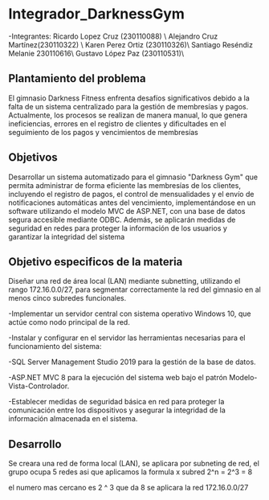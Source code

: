 # Integrador_DarknessGym

-Integrantes:
 Ricardo Lopez Cruz (230110088) \\
 Alejandro Cruz Martínez(230110322) \\ 
 Karen Perez Ortiz (230110326)\\ 
 Santiago Reséndiz Melanie 230110616\\
 Gustavo López Paz (230110531)\\

## Plantamiento del problema
El gimnasio Darkness Fitness enfrenta desafíos significativos debido a la falta de un sistema centralizado para la gestión de membresías y pagos. Actualmente, los procesos se realizan de manera manual, lo que genera ineficiencias, errores en el registro de clientes y dificultades en el seguimiento de los pagos y vencimientos de membresías

## Objetivos
Desarrollar un sistema automatizado para el gimnasio "Darkness Gym" que permita administrar de forma eficiente las membresías de los clientes, incluyendo el registro de pagos, el control de mensualidades y el envío de notificaciones automáticas antes del vencimiento, implementándose en un software utilizando el modelo MVC de ASP.NET, con una base de datos segura accesible mediante ODBC. Además, se aplicarán medidas de seguridad en redes para proteger la información de los usuarios y garantizar la integridad del sistema

## Objetivo especificos de la materia 

Diseñar una red de área local (LAN) mediante subnetting, utilizando el rango 172.16.0.0/27, para segmentar correctamente la red del gimnasio en al menos cinco subredes funcionales.

-Implementar un servidor central con sistema operativo Windows 10, que actúe como nodo principal de la red.

-Instalar y configurar en el servidor las herramientas necesarias para el funcionamiento del sistema:

-SQL Server Management Studio 2019 para la gestión de la base de datos.

-ASP.NET MVC 8 para la ejecución del sistema web bajo el patrón Modelo-Vista-Controlador.

-Establecer medidas de seguridad básica en red para proteger la comunicación entre los dispositivos y asegurar la integridad de la información almacenada en el sistema.

## Desarrollo 
Se creara una red de forma local (LAN), 
se aplicara por subneting de red, el grupo ocupa 5 redes asi que aplicamos la formula x subred 
2^n = 2^3 = 8

el numero mas cercano es 2 ^ 3 que da 8 
se aplicara la red 172.16.0.0/27


